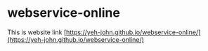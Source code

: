 # webservice-online

This is website link
[https://yeh-john.github.io/webservice-online/](https://yeh-john.github.io/webservice-online/)
